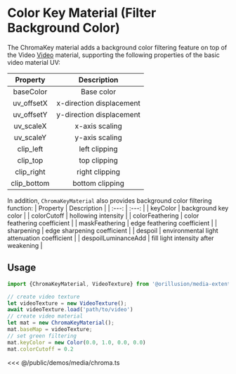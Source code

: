# Color Key Material (Filter Background Color)
The ChromaKey material adds a background color filtering feature on top of the Video [Video](./video.md) material, supporting the following properties of the basic video material UV:

| Property | Description |
| :---: | :---: |
| baseColor | Base color |
| uv_offsetX | x-direction displacement |
| uv_offsetY | y-direction displacement |
| uv_scaleX | x-axis scaling |
| uv_scaleY | y-axis scaling |
| clip_left | left clipping |
| clip_top | top clipping |
| clip_right | right clipping |
| clip_bottom | bottom clipping |

In addition, `ChromaKeyMaterial` also provides background color filtering function:
| Property | Description |
| :---: | :---: |
| keyColor | background key color |
| colorCutoff | hollowing intensity |
| colorFeathering | color feathering coefficient |
| maskFeathering | edge feathering coefficient |
| sharpening | edge sharpening coefficient |
| despoil | environmental light attenuation coefficient |
| despoilLuminanceAdd | fill light intensity after weakening |

## Usage
```ts
import {ChromaKeyMaterial, VideoTexture} from '@orillusion/media-extention'

// create video texture
let videoTexture = new VideoTexture();
await videoTexture.load('path/to/video')
// create video material
let mat = new ChromaKeyMaterial();
mat.baseMap = videoTexture;
// set green filtering
mat.keyColor = new Color(0.0, 1.0, 0.0, 0.0)
mat.colorCutoff = 0.2
```

<Demo :height="300" src="/demos/media/chroma.ts"></Demo>

<<< @/public/demos/media/chroma.ts